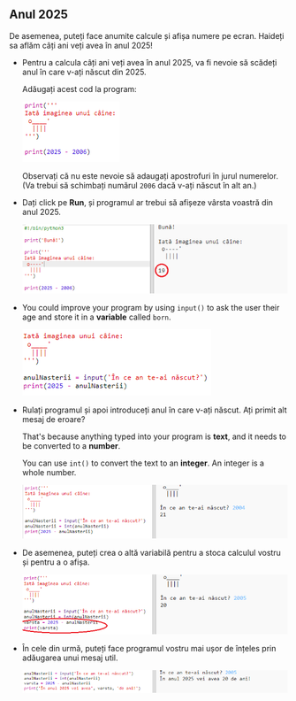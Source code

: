 ## Anul 2025

De asemenea, puteți face anumite calcule și afișa numere pe ecran. Haideți sa aflăm câți ani veți avea în anul 2025!

+ Pentru a calcula câți ani veți avea în anul 2025, va fi nevoie să scădeți anul în care v-ați născut din 2025.
    
    Adăugați acest cod la program:
    
    ![captură de ecran](images/me-calc.png)
    
    Observați că nu este nevoie să adaugați apostrofuri în jurul numerelor. (Va trebui să schimbați numărul `2006` dacă v-ați născut în alt an.)

+ Dați click pe **Run**, și programul ar trebui să afișeze vârsta voastră din anul 2025.
    
    ![captură de ecran](images/me-calc-run.png)

+ You could improve your program by using `input()` to ask the user their age and store it in a **variable** called `born`.
    
    ![captură de ecran](images/me-input.png)

+ Rulați programul și apoi introduceți anul în care v-ați născut. Ați primit alt mesaj de eroare?
    
    That's because anything typed into your program is **text**, and it needs to be converted to a **number**.
    
    You can use `int()` to convert the text to an **integer**. An integer is a whole number.
    
    ![captură de ecran](images/me-input-test.png)

+ De asemenea, puteți crea o altă variabilă pentru a stoca calculul vostru și pentru a o afișa.
    
    ![captură de ecran](images/me-result-variable.png)

+ În cele din urmă, puteți face programul vostru mai ușor de înțeles prin adăugarea unui mesaj util.
    
    ![captură de ecran](images/me-message.png)
